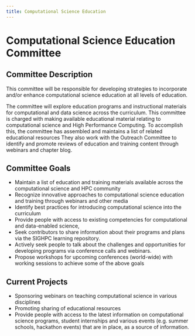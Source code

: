 ```yaml
---
title: Computational Science Education
---
```


# Computational Science Education Committee

## Committee Description

This committee will be responsible for developing strategies to incorporate and/or enhance computational science education at all levels of education.

The committee will explore education programs and instructional materials for computational and data science across the curriculum. This committee is charged with making available educational material relating to computational science and High Performance Computing. To accomplish this, the committee has assembled and maintains a list of related educational resources They also work with the Outreach Committee to identify and promote reviews of education and training content through webinars and chapter blog.

## Committee Goals

* Maintain a list of education and training materials available across the computational science and HPC community
* Recognize innovative approaches to computational science education and training through webinars and other media
* Identify best practices for introducing computational science into the curriculum
* Provide people with access to existing competencies for computational and data-enabled science,
* Seek contributors to share information about their programs and plans via the SIGHPC learning repository.
* Actively seek people to talk about the challenges and opportunities for developing programs via conference calls and webinars.
* Propose workshops for upcoming conferences (world-wide) with working sessions to achieve some of the above goals

## Current Projects

* Sponsoring webinars on teaching computational science in various disciplines
* Promoting sharing of educational resources
* Provide people with access to the latest information on computational science programs, student internships and various events (e.g. summer schools, hackathon events) that are in place, as a source of information.
